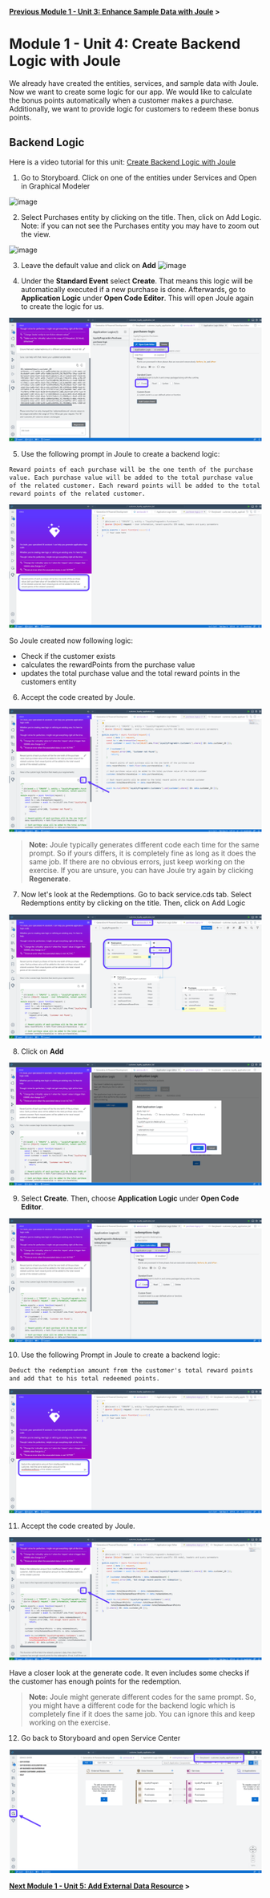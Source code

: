 **[Previous Module 1 - Unit 3: Enhance Sample Data with Joule](./251-3_Enhance_Sample_Data_with_Joule.md) >**

# Module 1 - Unit 4: Create Backend Logic with Joule  

We already have created the entities, services, and sample data with Joule. Now we want to create some logic for our app. We would like to calculate the bonus points automatically when a customer makes a purchase. Additionally, we want to provide logic for customers to redeem these bonus points.


## Backend Logic

Here is a video tutorial for this unit: <a href="https://video.sap.com/media/t/1_ytxjgh48">Create Backend Logic with Joule</a>

1. Go to Storyboard. Click on one of the entities under Services and Open in Graphical Modeler

![image](https://github.com/SAP-samples/build-apps-enablement/assets/173163567/b2db1043-2517-49f8-a0ad-9b27b5286d7a)



2. Select Purchases entity by clicking on the title. Then, click on Add Logic.
   Note: if you can not see the Purchases entity you may have to zoom out the view.

![image](https://github.com/SAP-samples/build-apps-enablement/assets/173163567/f75ceece-5d65-4b82-b14b-17d0946728f6)


3. Leave the default value and click on **Add**
![image](https://github.com/SAP-samples/build-apps-enablement/assets/173163567/7dec475e-0cc0-4e4d-9a38-563c569111df)


4. Under the **Standard Event** select **Create**. That means this logic will be automatically executed if a new purchase is done.
 Afterwards, go to **Application Logic** under **Open Code Editor**. This will open Joule again to create the logic for us.

![](./Images/251-4_Screenshot_28.png)

5. Use the following prompt in Joule to create a backend logic:

```code
Reward points of each purchase will be the one tenth of the purchase value. Each purchase value will be added to the total purchase value of the related customer. Each reward points will be added to the total reward points of the related customer.
```

![](./Images/251-4_Screenshot_29.png)

So Joule created now following logic:
 - Check if the customer exists
 - calculates the rewardPoints from the purchase value
 - updates the total purchase value and the total reward points in the customers entity

6. Accept the code created by Joule. 

![](./Images/251-4_Screenshot_30.png)


> **Note:**
> Joule typically generates different code each time for the same prompt. So if yours differs, it is completely fine as long as it does the same job. If there are no obvious errors, just keep working on the exercise. If you are unsure, you can have Joule try again by clicking **Regenerate**.  

7. Now let's look at the Redemptions. Go to back service.cds tab. Select Redemptions entity by clicking on the title. Then, click on Add Logic

![](./Images/251-4_Screenshot_31.png)

8. Click on **Add**

![](./Images/251-4_Screenshot_32.png)

9. Select **Create**. Then, choose **Application Logic** under **Open Code Editor**.

![](./Images/251-4_Screenshot_33.png)

10. Use the following Prompt in Joule to create a backend logic:

```code
Deduct the redemption amount from the customer's total reward points and add that to his total redeemed points.
```

![](./Images/251-4_Screenshot_34.png)

11. Accept the code created by Joule. 

![](./Images/251-4_Screenshot_35.png)

Have a closer look at the generate code. It even includes some checks if the customer has enough points for the redemption.


> **Note:**
> Joule might generate different codes for the same prompt. So, you might have a different code for the backend logic which is completely fine if it does the same job. You can ignore this and keep working on the exercise.  

12. Go back to Storyboard and open Service Center

![](./Images/251-4_Screenshot_36.png)


**[Next Module 1 - Unit 5: Add External Data Resource](./251-5_Add_External_Data_Resource.md) >**
